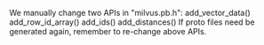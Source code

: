We manually change two APIs in "milvus.pb.h":
    add_vector_data()
    add_row_id_array()
    add_ids()
    add_distances()
If proto files need be generated again, remember to re-change above APIs.